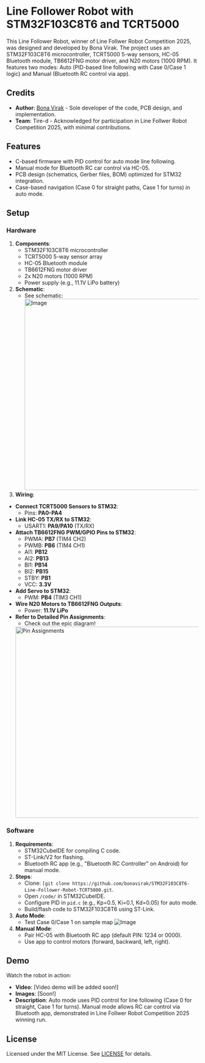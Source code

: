 # Line Follower Robot with STM32F103C8T6 and TCRT5000

This Line Follower Robot, winner of Line Follwer Robot Competition 2025, was designed and developed by Bona Virak. The project uses an STM32F103C8T6 microcontroller, TCRT5000 5-way sensors, HC-05 Bluetooth module, TB6612FNG motor driver, and N20 motors (1000 RPM). It features two modes: Auto (PID-based line following with Case 0/Case 1 logic) and Manual (Bluetooth RC control via app).

## Credits
- **Author**: [Bona Virak](https://github.com/bonavirak) - Sole developer of the code, PCB design, and implementation.
- **Team**: Tire-d - Acknowledged for participation in Line Follwer Robot Competition 2025, with minimal contributions.

## Features
- C-based firmware with PID control for auto mode line following.
- Manual mode for Bluetooth RC car control via HC-05.
- PCB design (schematics, Gerber files, BOM) optimized for STM32 integration.
- Case-based navigation (Case 0 for straight paths, Case 1 for turns) in auto mode.

## Setup
### Hardware
1. **Components**:
   - STM32F103C8T6 microcontroller
   - TCRT5000 5-way sensor array
   - HC-05 Bluetooth module
   - TB6612FNG motor driver
   - 2x N20 motors (1000 RPM)
   - Power supply (e.g., 11.1V LiPo battery)
2. **Schematic**:
   - See schematic: <img width="900" height="500" alt="Image" src="https://github.com/user-attachments/assets/2412f9f5-5756-41ab-bb71-dae4e4280583" />
3. **Wiring**:
- **Connect TCRT5000 Sensors to STM32**:
  - Pins: **PA0-PA4** 
- **Link HC-05 TX/RX to STM32**:
  - USART1: **PA9/PA10** (TX/RX) 
- **Attach TB6612FNG PWM/GPIO Pins to STM32**:
  - PWMA: **PB7**  (TIM4 CH2)
  - PWMB: **PB6**  (TIM4 CH1)
  - AI1: **PB12** 
  - AI2: **PB13** 
  - BI1: **PB14** 
  - BI2: **PB15** 
  - STBY: **PB1** 
  - VCC: **3.3V** 
- **Add Servo to STM32**:
  - PWM: **PB4** (TIM3 CH1) 
- **Wire N20 Motors to TB6612FNG Outputs**:
  - Power: **11.1V LiPo** 
- **Refer to Detailed Pin Assignments**:
  - Check out the epic diagram! 
   <img width="600" height="500" alt="Pin Assignments" src="https://github.com/user-attachments/assets/fe4a90a4-a5c9-4494-888d-3d386bc1e5b7" />
     

### Software
1. **Requirements**:
   - STM32CubeIDE for compiling C code.
   - ST-Link/V2 for flashing.
   - Bluetooth RC app (e.g., "Bluetooth RC Controller" on Android) for manual mode.
2. **Steps**:
   - Clone: `[git clone https://github.com/bonavirak/STM32F103C8T6-Line-Follower-Robot-TCRT5000.git`.
   - Open `/code/` in STM32CubeIDE.
   - Configure PID in `pid.c` (e.g., Kp=0.5, Ki=0.1, Kd=0.05) for auto mode.
   - Build/flash code to STM32F103C8T6 using ST-Link.
3. **Auto Mode**:
   - Test Case 0/Case 1 on sample map ![Image](https://github.com/user-attachments/assets/e99e4eb1-bb90-4a00-8fd3-97d342d0a8da)
4. **Manual Mode**:
   - Pair HC-05 with Bluetooth RC app (default PIN: 1234 or 0000).
   - Use app to control motors (forward, backward, left, right).

## Demo
Watch the robot in action:
- **Video**: [Video demo will be added soon!]
- **Images**: [Soon!]
- **Description**: Auto mode uses PID control for line following (Case 0 for straight, Case 1 for turns). Manual mode allows RC car control via Bluetooth app, demonstrated in Line Follwer Robot Competition 2025 winning run.

## License
Licensed under the MIT License. See [LICENSE](LICENSE) for details.

